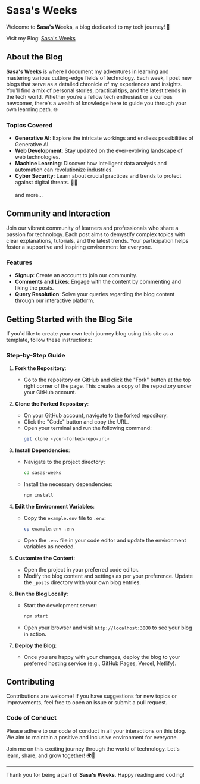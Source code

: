 # Sasa's Weeks

Welcome to **Sasa's Weeks**, a blog dedicated to my tech journey! 🚀

Visit my Blog: <a href='https://sasa-s-blog.onrender.com'>Sasa's Weeks</a>

## About the Blog

**Sasa's Weeks** is where I document my adventures in learning and mastering various cutting-edge fields of technology. Each week, I post new blogs that serve as a detailed chronicle of my experiences and insights. You'll find a mix of personal stories, practical tips, and the latest trends in the tech world. Whether you’re a fellow tech enthusiast or a curious newcomer, there's a wealth of knowledge here to guide you through your own learning path. 🌐

### Topics Covered

- **Generative AI**: Explore the intricate workings and endless possibilities of Generative AI.
- **Web Development**: Stay updated on the ever-evolving landscape of web technologies.
- **Machine Learning**: Discover how intelligent data analysis and automation can revolutionize industries.
- **Cyber Security**: Learn about crucial practices and trends to protect against digital threats. 🔐💡
  <br><br>and more...

## Community and Interaction

Join our vibrant community of learners and professionals who share a passion for technology. Each post aims to demystify complex topics with clear explanations, tutorials, and the latest trends. Your participation helps foster a supportive and inspiring environment for everyone.

### Features

- **Signup**: Create an account to join our community.
- **Comments and Likes**: Engage with the content by commenting and liking the posts.
- **Query Resolution**: Solve your queries regarding the blog content through our interactive platform.

## Getting Started with the Blog Site

If you'd like to create your own tech journey blog using this site as a template, follow these instructions:

### Step-by-Step Guide

1. **Fork the Repository**:
   - Go to the repository on GitHub and click the "Fork" button at the top right corner of the page. This creates a copy of the repository under your GitHub account.

2. **Clone the Forked Repository**:
   - On your GitHub account, navigate to the forked repository.
   - Click the "Code" button and copy the URL.
   - Open your terminal and run the following command:
     ```bash
     git clone <your-forked-repo-url>
     ```

3. **Install Dependencies**:
   - Navigate to the project directory:
     ```bash
     cd sasas-weeks
     ```
   - Install the necessary dependencies:
     ```bash
     npm install
     ```

4. **Edit the Environment Variables**:
   - Copy the `example.env` file to `.env`:
     ```bash
     cp example.env .env
     ```
   - Open the `.env` file in your code editor and update the environment variables as needed.

5. **Customize the Content**:
   - Open the project in your preferred code editor.
   - Modify the blog content and settings as per your preference. Update the `_posts` directory with your own blog entries.

6. **Run the Blog Locally**:
   - Start the development server:
     ```bash
     npm start
     ```
   - Open your browser and visit `http://localhost:3000` to see your blog in action.

7. **Deploy the Blog**:
   - Once you are happy with your changes, deploy the blog to your preferred hosting service (e.g., GitHub Pages, Vercel, Netlify).

## Contributing

Contributions are welcome! If you have suggestions for new topics or improvements, feel free to open an issue or submit a pull request.

### Code of Conduct

Please adhere to our code of conduct in all your interactions on this blog. We aim to maintain a positive and inclusive environment for everyone.


Join me on this exciting journey through the world of technology. Let's learn, share, and grow together! 🌍🤖

---

Thank you for being a part of **Sasa's Weeks**. Happy reading and coding!
